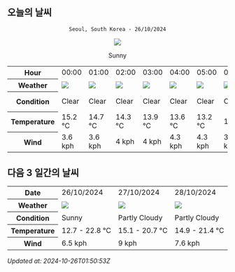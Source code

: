 ## 오늘의 날씨
<div align="center">

`Seoul, South Korea - 26/10/2024`

<img src="https://cdn.weatherapi.com/weather/64x64/day/113.png"/>

Sunny

</div>


<table>
    <tr>
        <th>Hour</th>
        <td>00:00</td><td>01:00</td><td>02:00</td><td>03:00</td><td>04:00</td><td>05:00</td><td>06:00</td><td>07:00</td><td>08:00</td><td>09:00</td><td>10:00</td><td>11:00</td><td>12:00</td><td>13:00</td><td>14:00</td><td>15:00</td><td>16:00</td><td>17:00</td><td>18:00</td><td>19:00</td><td>20:00</td><td>21:00</td><td>22:00</td><td>23:00</td>
    </tr>
    <tr>
        <th>Weather</th>
        <td><img src="https://cdn.weatherapi.com/weather/64x64/night/113.png"></img></td><td><img src="https://cdn.weatherapi.com/weather/64x64/night/113.png"></img></td><td><img src="https://cdn.weatherapi.com/weather/64x64/night/113.png"></img></td><td><img src="https://cdn.weatherapi.com/weather/64x64/night/113.png"></img></td><td><img src="https://cdn.weatherapi.com/weather/64x64/night/113.png"></img></td><td><img src="https://cdn.weatherapi.com/weather/64x64/night/113.png"></img></td><td><img src="https://cdn.weatherapi.com/weather/64x64/night/113.png"></img></td><td><img src="https://cdn.weatherapi.com/weather/64x64/day/113.png"></img></td><td><img src="https://cdn.weatherapi.com/weather/64x64/day/113.png"></img></td><td><img src="https://cdn.weatherapi.com/weather/64x64/day/113.png"></img></td><td><img src="https://cdn.weatherapi.com/weather/64x64/day/113.png"></img></td><td><img src="https://cdn.weatherapi.com/weather/64x64/day/113.png"></img></td><td><img src="https://cdn.weatherapi.com/weather/64x64/day/113.png"></img></td><td><img src="https://cdn.weatherapi.com/weather/64x64/day/113.png"></img></td><td><img src="https://cdn.weatherapi.com/weather/64x64/day/113.png"></img></td><td><img src="https://cdn.weatherapi.com/weather/64x64/day/113.png"></img></td><td><img src="https://cdn.weatherapi.com/weather/64x64/day/113.png"></img></td><td><img src="https://cdn.weatherapi.com/weather/64x64/day/119.png"></img></td><td><img src="https://cdn.weatherapi.com/weather/64x64/night/122.png"></img></td><td><img src="https://cdn.weatherapi.com/weather/64x64/night/119.png"></img></td><td><img src="https://cdn.weatherapi.com/weather/64x64/night/122.png"></img></td><td><img src="https://cdn.weatherapi.com/weather/64x64/night/116.png"></img></td><td><img src="https://cdn.weatherapi.com/weather/64x64/night/122.png"></img></td><td><img src="https://cdn.weatherapi.com/weather/64x64/night/122.png"></img></td>
    </tr>
    <tr>
        <th>Condition</th>
        <td width="200px">Clear </td><td width="200px">Clear </td><td width="200px">Clear </td><td width="200px">Clear </td><td width="200px">Clear </td><td width="200px">Clear </td><td width="200px">Clear </td><td width="200px">Sunny</td><td width="200px">Sunny</td><td width="200px">Sunny</td><td width="200px">Sunny</td><td width="200px">Sunny</td><td width="200px">Sunny</td><td width="200px">Sunny</td><td width="200px">Sunny</td><td width="200px">Sunny</td><td width="200px">Sunny</td><td width="200px">Cloudy </td><td width="200px">Overcast </td><td width="200px">Cloudy </td><td width="200px">Overcast </td><td width="200px">Partly Cloudy </td><td width="200px">Overcast </td><td width="200px">Overcast </td>
    </tr>
    <tr>
        <th>Temperature</th>
        <td>15.2 °C</td><td>14.7 °C</td><td>14.3 °C</td><td>13.9 °C</td><td>13.6 °C</td><td>13.2 °C</td><td>13 °C</td><td>12.7 °C</td><td>13.7 °C</td><td>15.7 °C</td><td>18.2 °C</td><td>19.2 °C</td><td>20.8 °C</td><td>22 °C</td><td>22.6 °C</td><td>22.8 °C</td><td>22.7 °C</td><td>21.8 °C</td><td>20.2 °C</td><td>19.6 °C</td><td>19.1 °C</td><td>18.4 °C</td><td>17.9 °C</td><td>17.5 °C</td>
    </tr>
    <tr>
        <th>Wind</th>
        <td>3.6 kph</td><td>3.6 kph</td><td>4 kph</td><td>4 kph</td><td>4.3 kph</td><td>4.3 kph</td><td>3.6 kph</td><td>4.7 kph</td><td>4.7 kph</td><td>5 kph</td><td>5 kph</td><td>5.8 kph</td><td>5 kph</td><td>4.3 kph</td><td>2.5 kph</td><td>3.6 kph</td><td>2.2 kph</td><td>6.5 kph</td><td>4.3 kph</td><td>1.1 kph</td><td>2.9 kph</td><td>4.3 kph</td><td>3.2 kph</td><td>5.4 kph</td>
    </tr>
</table>


## 다음 3 일간의 날씨


<table>
    <tr>
        <th>Date</th>
        <td>26/10/2024</td><td>27/10/2024</td><td>28/10/2024</td>
    </tr>
    <tr>
        <th>Weather</th>
        <td><img src="https://cdn.weatherapi.com/weather/64x64/day/113.png"/></td><td><img src="https://cdn.weatherapi.com/weather/64x64/day/116.png"/></td><td><img src="https://cdn.weatherapi.com/weather/64x64/day/116.png"/></td>
    </tr>
    <tr>
        <th>Condition</th>
        <td width="200px">Sunny</td><td width="200px">Partly Cloudy </td><td width="200px">Partly Cloudy </td>
    </tr>
    <tr>
        <th>Temperature</th>
        <td>12.7 -  22.8 °C</td><td>15.1 -  20.7 °C</td><td>14.9 -  21.4 °C</td>
    </tr>
    <tr>
        <th>Wind</th>
        <td>6.5 kph</td><td>9 kph</td><td>7.6 kph</td>
    </tr>
</table>


*Updated at: 2024-10-26T01:50:53Z*

